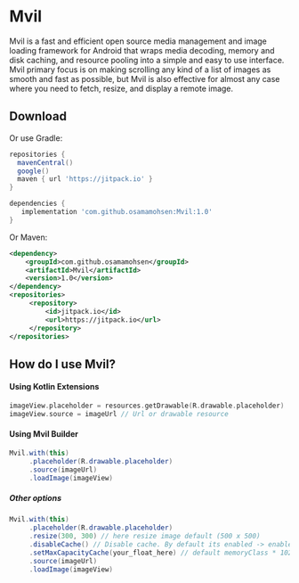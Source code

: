 # Mvil
Mvil is a fast and efficient open source media management and image loading framework for Android that wraps media decoding, memory and disk caching, and resource pooling into a simple and easy to use interface.
Mvil primary focus is on making scrolling any kind of a list of images as smooth and fast as possible, but Mvil is also effective for almost any case where you need to fetch, resize, and display a remote image.

Download
--------

Or use Gradle:

```gradle
repositories {
  mavenCentral()
  google()
  maven { url 'https://jitpack.io' }
}

dependencies {
   implementation 'com.github.osamamohsen:Mvil:1.0'
}
```

Or Maven:

```xml
<dependency>
    <groupId>com.github.osamamohsen</groupId>
    <artifactId>Mvil</artifactId>
    <version>1.0</version>
</dependency>
<repositories>
     <repository>
         <id>jitpack.io</id>
         <url>https://jitpack.io</url>
     </repository>
</repositories>
```



How do I use Mvil?
-------------------

#### Using Kotlin Extensions
``` kotlin
imageView.placeholder = resources.getDrawable(R.drawable.placeholder)
imageView.source = imageUrl // Url or drawable resource
```
#### Using Mvil Builder
```java - kotlin
Mvil.with(this)
     .placeholder(R.drawable.placeholder)
     .source(imageUrl)
     .loadImage(imageView)
```

##### Other options
```java - kotlin
Mvil.with(this)
     .placeholder(R.drawable.placeholder)
     .resize(300, 300) // here resize image default (500 x 500)
     .disableCache() // Disable cache. By default its enabled -> enableCache(true)
     .setMaxCapacityCache(your_float_here) // default memoryClass * 1024 * 1024 as float
     .source(imageUrl)
     .loadImage(imageView)
